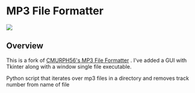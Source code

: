 # MP3 File Formatter
![](https://github.com/krum04/python_mp3/blob/main/images/demo.png?raw=true)

## Overview

This is a fork of [CMURPH56's MP3 File Formatter](https://github.com/CMURPH56/python_mp3) . I've added a GUI with Tkinter along with a window single file executable.

Python script that iterates over mp3 files in a directory and removes track number from name of file

